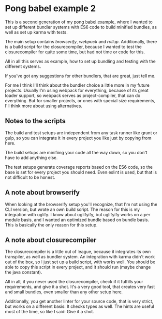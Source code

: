 # Pong babel example 2 #

This is a second generation of my [pong babel example](https://github.com/sateffen/pong-babel-example),
where I wanted to set up different bundler systems with ES6 code to build minified bundles, as well as
set up karma with tests.

The main setup contains *browserify*, *webpack* and *rollup*. Additionally, there is a build script for
the closurecompiler, because I wanted to test the closurecompiler for quite some time, but had not time
or code for this.

All in all this serves as example, how to set up bundling and testing with the different systems.

If you've got any suggestions for other bundlers, that are great, just tell me.

For me I think I'll think about the bundler choice a little more in my future projects. Usually I'm using
webpack for everything, because of its great loader support, so webpack serves as project-compiler, that
can do everything. But for smaller projects, or ones with special size requirements, I'll think more about
using alternatives.

## Notes to the scripts

The build and test setups are independent from any task runner like grunt or gulp, so you can integrate it
in every project you like just by copying from here.

The build setups are minifiing your code all the way down, so you don't have to add anything else.

The test setups generate coverage reports based on the ES6 code, so the base is set for every project you should
need. Even eslint is used, but that is not difficult to be honest.

## A note about browserify

When looking at the browserify setup you'll recognize, that I'm not using the CLI version, but wrote an own
build script. The reason for this is my integration with uglify. I know about uglifyify, but uglifyify works
on a per module basis, and I wanted an optimized bundle based on bundle basis. This is basically the only
reason for this setup.

## A note about closurecompiler

The closurecompiler is a little out of league, because it integrates its own transpiler, as well as bundler
system. An integration with karma didn't work out of the box, so I just set up a build script, with works
well. You should be able to copy this script in every project, and it should run (maybe change the java
constant).

All in all, if you never used the closurecompiler, check if it fulfills your requirements, and give it a shot.
It's a very good tool, that creates very fast and small bundles, even smaller than any other setup here.

Additionally, you get another linter for your source code, that is very strict, but works on a different basis:
It checks types as well. The hints are useful most of the time, so like I said: Give it a shot.